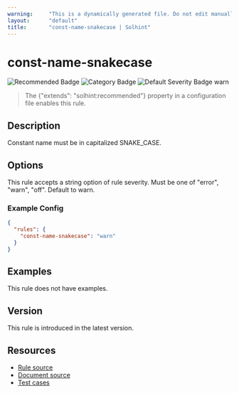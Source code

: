 ```yaml
---
warning:     "This is a dynamically generated file. Do not edit manually."
layout:      "default"
title:       "const-name-snakecase | Solhint"
---
```


# const-name-snakecase
![Recommended Badge](https://img.shields.io/badge/-Recommended-brightgreen)
![Category Badge](https://img.shields.io/badge/-Style%20Guide%20Rules-informational)
![Default Severity Badge warn](https://img.shields.io/badge/Default%20Severity-warn-yellow)
> The {"extends": "solhint:recommended"} property in a configuration file enables this rule.


## Description
Constant name must be in capitalized SNAKE_CASE.

## Options
This rule accepts a string option of rule severity. Must be one of "error", "warn", "off". Default to warn.

### Example Config
```json
{
  "rules": {
    "const-name-snakecase": "warn"
  }
}
```


## Examples
This rule does not have examples.

## Version
This rule is introduced in the latest version.

## Resources
- [Rule source](https://github.com/protofire/solhint/tree/master/lib/rules/naming/const-name-snakecase.js)
- [Document source](https://github.com/protofire/solhint/tree/master/docs/rules/naming/const-name-snakecase.md)
- [Test cases](https://github.com/protofire/solhint/tree/master/test/rules/naming/const-name-snakecase.js)
